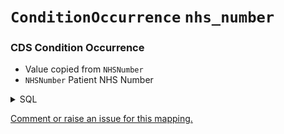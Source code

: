 # `ConditionOccurrence` `nhs_number`
### CDS Condition Occurrence
* Value copied from `NHSNumber`
* `NHSNumber` Patient NHS Number
<details>
<summary>SQL</summary>

```sql
select
	distinct
		d.DiagnosisCode,
		d.DiagnosisId,
		line01.NHSNumber,
		line01.CDSActivityDate
from omop_staging.cds_diagnosis d
	inner join omop_staging.cds_line01 line01
		on d.MessageId = line01.MessageId
where line01.NHSNumber is not null;
	
```
</details>


[Comment or raise an issue for this mapping.](https://github.com/answerdigital/oxford-omop-data-mapper/issues/new?title=OMOP%20ConditionOccurrence%20table%20nhs_number%20field%20CDS%20Condition%20Occurrence%20mapping)
